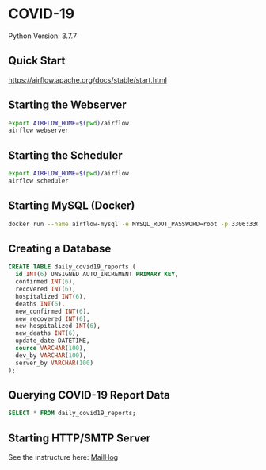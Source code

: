 # COVID-19

Python Version: 3.7.7

## Quick Start

https://airflow.apache.org/docs/stable/start.html

## Starting the Webserver

```sh
export AIRFLOW_HOME=$(pwd)/airflow
airflow webserver
```

## Starting the Scheduler

```sh
export AIRFLOW_HOME=$(pwd)/airflow
airflow scheduler
```

## Starting MySQL (Docker)

```sh
docker run --name airflow-mysql -e MYSQL_ROOT_PASSWORD=root -p 3306:3306 mysql:8.0.20
```

## Creating a Database

```sql
CREATE TABLE daily_covid19_reports (
  id INT(6) UNSIGNED AUTO_INCREMENT PRIMARY KEY,
  confirmed INT(6),
  recovered INT(6),
  hospitalized INT(6),
  deaths INT(6),
  new_confirmed INT(6),
  new_recovered INT(6),
  new_hospitalized INT(6),
  new_deaths INT(6),
  update_date DATETIME,
  source VARCHAR(100),
  dev_by VARCHAR(100),
  server_by VARCHAR(100)
);
```

## Querying COVID-19 Report Data

```sql
SELECT * FROM daily_covid19_reports;
```

## Starting HTTP/SMTP Server

See the instructure here: [MailHog](https://github.com/mailhog/MailHog)
